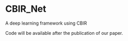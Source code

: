 # CBIR_Net
A deep learning framework using CBIR 

Code will be available after the publication of our paper.
